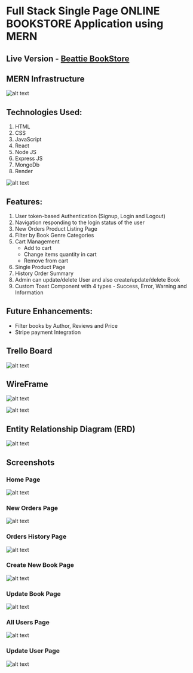 # Full Stack Single Page ONLINE BOOKSTORE Application using MERN

## Live Version - [Beattie BookStore](https://online-bookstore-qja6.onrender.com)

## MERN Infrastructure

![alt text](./src/images/mern-infrastructure.png "MERN Infrastructure")


## Technologies Used:
1. HTML               
2. CSS
3. JavaScript
4. React
5. Node JS
6. Express JS
7. MongoDb
8. Render

![alt text](./src/images/Architecture.png "Architecture")

## Features:
1. User token-based Authentication (Signup, Login and Logout) 
2. Navigation responding to the login status of the user
3. New Orders Product Listing Page
4. Filter by Book Genre Categories   
5. Cart Management 
   - Add to cart 
   - Change items quantity in cart 
   - Remove from cart   
7. Single Product Page
8. History Order Summary 
9. Admin can update/delete User and also create/update/delete Book
10. Custom Toast Component with 4 types - Success, Error, Warning and Information 


## Future Enhancements: 
- Filter books by Author, Reviews and Price
- Stripe payment Integration 


## Trello Board
![alt text](./src/images/TrelloBoard.png "Trello Board")


## WireFrame
![alt text](./src/images/WireFrame1.png "WireFrame")

![alt text](./src/images/WireFrame2.png "WireFrame")


## Entity Relationship Diagram (ERD)
![alt text](./src/images/EDR.png "EDR")


## Screenshots

### Home Page
![alt text](./src/images/AuthPage.png "SignUP/LogIn Page")

### New Orders Page
![alt text](./src/images/NewOrderPage.png "New Orders Page")

### Orders History Page
![alt text](./src/images/OrderHistoryPage.png "Orders History Page")

### Create New Book Page
![alt text](./src/images/CreateNewBookPage.png "Create New Book Page")

### Update Book Page
![alt text](./src/images/UpdateBookForm.png "Create New Book Page")

### All Users Page
![alt text](./src/images/AllUsersPage.png "All Users Page")

### Update User Page
![alt text](./src/images/UpdateUserForm.png "Update User Page")



